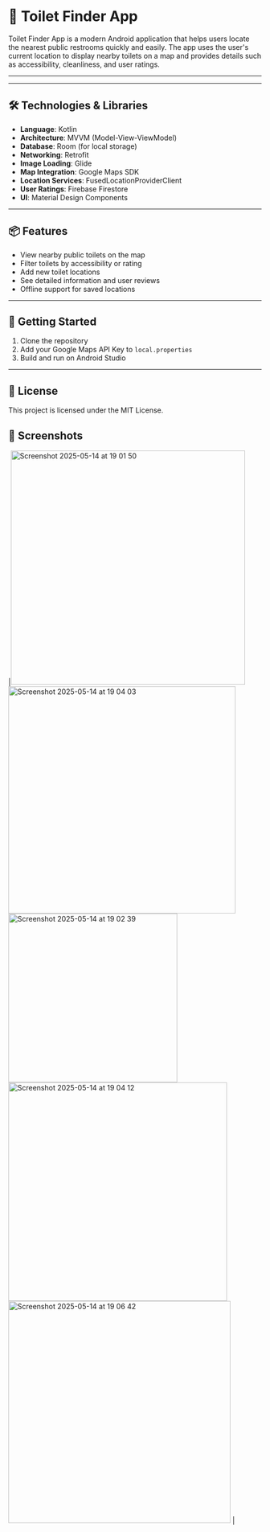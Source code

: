 # 🚽 Toilet Finder App

Toilet Finder App is a modern Android application that helps users locate the nearest public restrooms quickly and easily. The app uses the user's current location to display nearby toilets on a map and provides details such as accessibility, cleanliness, and user ratings.

---


---

## 🛠️ Technologies & Libraries

- **Language**: Kotlin
- **Architecture**: MVVM (Model-View-ViewModel)
- **Database**: Room (for local storage)
- **Networking**: Retrofit
- **Image Loading**: Glide
- **Map Integration**: Google Maps SDK
- **Location Services**: FusedLocationProviderClient
- **User Ratings**: Firebase Firestore
- **UI**: Material Design Components

---

## 📦 Features

- View nearby public toilets on the map
- Filter toilets by accessibility or rating
- Add new toilet locations
- See detailed information and user reviews
- Offline support for saved locations

---

## 🚀 Getting Started

1. Clone the repository  
2. Add your Google Maps API Key to `local.properties`  
3. Build and run on Android Studio

---

## 📄 License

This project is licensed under the MIT License.


## 📸 Screenshots

|<img width="466" alt="Screenshot 2025-05-14 at 19 01 50" src="https://github.com/user-attachments/assets/df80d37d-fa09-43f0-83e1-a637ed124397" />
<img width="452" alt="Screenshot 2025-05-14 at 19 04 03" src="https://github.com/user-attachments/assets/21bf5a31-7bfa-4e2b-b2cd-98afb29aae05" />
<img width="336" alt="Screenshot 2025-05-14 at 19 02 39" src="https://github.com/user-attachments/assets/683d02cf-69aa-4290-99b6-bef6545e5401" />
<img width="435" alt="Screenshot 2025-05-14 at 19 04 12" src="https://github.com/user-attachments/assets/88a4e22d-b5c0-4c3a-90c8-e3b9b15b7b4e" />
<img width="442" alt="Screenshot 2025-05-14 at 19 06 42" src="https://github.com/user-attachments/assets/189bed9b-db04-4ff2-ad45-c18a27bdf2d6" />
|

